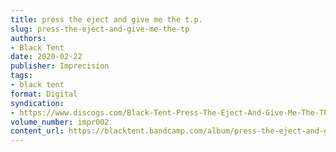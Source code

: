 ```yaml
---
title: press the eject and give me the t.p.
slug: press-the-eject-and-give-me-the-tp
authors:
- Black Tent
date: 2020-02-22
publisher: Imprecision
tags:
- black tent
format: Digital
syndication:
- https://www.discogs.com/Black-Tent-Press-The-Eject-And-Give-Me-The-TP/release/14834974
volume_number: impr002
content_url: https://blacktent.bandcamp.com/album/press-the-eject-and-give-me-the-t-p
---
```

